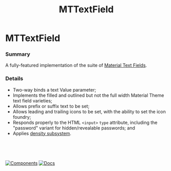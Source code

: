 ﻿---
uid: C.MTTextField
title: MTTextField
---
# MTTextField

### Summary

A fully-featured implementation of the suite of [Material Text Fields](https://material.io/develop/web/components/input-controls/text-field/).

### Details

- Two-way binds a text Value parameter;
- Implements the filled and outlined but not the full width Material Theme text field varieties;
- Allows prefix or suffix text to be set;
- Allows leading and trailing icons to be set, with the ability to set the icon foundry;
- Responds properly to the HTML `<input>` `type` attribute, including the "password" variant for hidden/revealable passwords; and
- Applies [density subsystem](xref:A.Density).

&nbsp;

&nbsp;

[![Components](https://img.shields.io/static/v1?label=Components&message=Core&color=blue)](xref:A.CoreComponents)
[![Docs](https://img.shields.io/static/v1?label=API%20Documentation&message=MTTextField&color=brightgreen)](xref:BlazorMdc.MTTextField)
